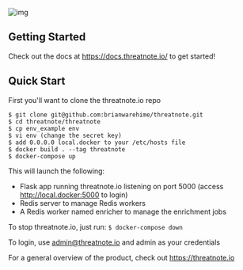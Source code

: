 ![img](https://i.imgur.com/xqc8bGL.png)

## Getting Started
Check out the docs at https://docs.threatnote.io/ to get started!

## Quick Start
First you'll want to clone the threatnote.io repo
```
$ git clone git@github.com:brianwarehime/threatnote.git 
$ cd threatnote/threatnote
$ cp env_example env
$ vi env (change the secret key)
$ add 0.0.0.0 local.docker to your /etc/hosts file
$ docker build . --tag threatnote 
$ docker-compose up
```
This will launch the following:

- Flask app running threatnote.io listening on port 5000 (access http://local.docker:5000 to login)
- Redis server to manage Redis workers
- A Redis worker named enricher to manage the enrichment jobs

To stop threatnote.io, just run:
`$ docker-compose down`

To login, use admin@threatnote.io and admin as your credentials

For a general overview of the product, check out https://threatnote.io
